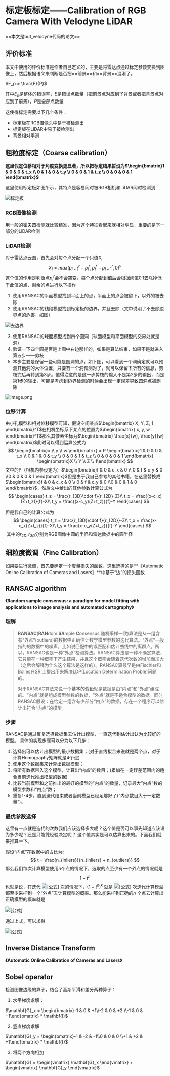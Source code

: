 # 标定板标定——Calibration of RGB Camera With Velodyne LiDAR

==本文是but_velodyne代码的论文==

## 评价标准

本文中使用的评价标准是作者自己定义的，主要是将雷达点通过标定参数变换到图像上，然后根据语义来判断是否把==前景==和==背景==混淆了。

$E_p = \frac{E}{P}$

其中$E_p$是整体的错误率，$E$是错误点数量（把前景点对应到了背景或者把背景点对应到了前景），$P$是全部点数量

这使得标定需要以下几个条件：

* 标定板在RGB摄像头中易于被检测出
* 标定板在LiDAR中易于被检测出
* 背景相对平滑

## 粗粒度标定（Coarse calibration）

**这里假定位移相对于角度变换更显著，所以把标定结果暂设为$\begin{bmatrix}1 & 0 & 0 & t_x \\ 0 & 1 & 0 & t_y \\ 0 & 0 & 1 & t_z \\ 0 & 0 & 0 & 1 \end{bmatrix}$**



这里使用标定板如图所示，其特点是容易同时被RGB相机和LiDAR同时检测到

![标定板](https://i.loli.net/2021/11/12/krd4O9pYgBFAcjV.png)

### RGB图像检测

用一般的霍夫圆检测就比较精准，因为这个特征看起来就相对明显，重要的是下一部分的LiDAR检测

### LiDAR检测

对于雷达点云图，首先会对每个点分配一个只值$X_i$
$$
X_i = max(p^r_{i-1}-p^r_i, p^r_i - p^r_{i+1}, 0)^{\gamma}
$$
这个值的作用是判断点$p^r_i$会不会突变，每个点分配到值后会根据阈值0.1去除掉低于此值的点，剩余的点进行以下操作

1. 使用RANSAC的平面模型找到平面上的点，平面上的点会被留下，以外的被去除
2. 使用RANSAC的线段模型找到标定板的边界，并且去除（文中说明了不去除边界点的危害，如图）

![去边界](https://i.loli.net/2021/11/12/qilCR1VdwOp69xU.png)

3. 使用RANSAC的球面模型找到四个圆洞（球面模型和平面模型的交界处就是洞）
4. 验证一下四个圆是否是上图中右边那样的，如果是算法结束，如果不是就进入第五步——剪枝
5. 本步主要是保留一些可能是圆洞的点，如下图，可以看到一个洞确定就可以预测其他洞的大体位置，只要有一个洞预测对了，就可以保留下所有的信息，剪枝完后再转到第3步。值得注意的是这一步剪枝的输入不是第2步的输出，而是第1步的输出，可能是考虑到边界检测的时候会出现一定误差导致圆洞点被删除

![image.png](https://i.loli.net/2021/11/12/v9xckLlPVqm8ip3.png)

### 位移计算

由小孔模型和相对位移模型可知，假设空间某点$\begin{bmatrix} X, Y, Z, 1 \end{bmatrix}^T$在相机坐标系下某点的位置为$\begin{bmatrix} x, y, w \end{bmatrix}^T$那么其像素坐标为$\begin{bmatrix} \frac{x}{w}, \frac{y}{w} \end{bmatrix}$此时可以得到运算公式为
$$
\begin{bmatrix}x \\ y \\ w \end{bmatrix} = P \begin{bmatrix}1 & 0 & 0 & t_x \\ 0 & 1 & 0 & t_y \\ 0 & 0 & 1 & t_z \\ 0 & 0 & 0 & 1 \end{bmatrix} \begin{bmatrix}X \\ Y \\ Z \\ 1\end{bmatrix}
$$
文中的P（相机内参设定为）$\begin{bmatrix}f & 0 & c_x & 0 \\ 0 & f & c_y & 0 \\0 & 0 & 0 & 1 \end{bmatrix}$但是由于我自己参考的其他书籍，在这里替换成$\begin{bmatrix}f & 0 & c_x & 0 \\ 0 & f & c_y & 0 \\0 & 0 & 1 & 0 \end{bmatrix}$，然后文中给出的其他参数计算公式为
$$
\begin{cases}
t_z = \frac{r_{3D}\cdot f}{r_{2D}-Z}\\
t_x = \frac{(x-c_x)(Z+t_z)}{f}-X\\
t_y = \frac{(x-c_y)(Z+t_z)}{f}-Y
\end{cases}
$$


但是我自己的计算公式为
$$
\begin{cases}
t_z = \frac{r_{3D}\cdot f}{r_{2D}}-Z\\
t_x = \frac{x-c_x(Z+t_z)}{f}-X\\
t_y = \frac{x-c_y(Z+t_z)}{f}-Y
\end{cases}
$$
​	其中的$r_{2D},r_{3D}$分别为RGB图像中圆的半径和雷达数据中的圆半径

## 细粒度微调（Fine Calibration）

如果要进行微调，首先要确定一个度量损失的函数，这里选择的是**《Automatic Online Calibration of Cameras and Lasers》**中基于“边”的损失函数

## RANSAC algorithm

**《Random sample consensus: a paradigm for model fitting with applications to image analysis and automated cartography》**

### 理解

>**RANSAC**(**RAN**dom **SA**mple **C**onsensus,随机采样一致)算法是从一组含有“外点”(outliers)的数据中正确估计数学模型参数的迭代算法。“外点”一般指的的数据中的噪声，比如说匹配中的误匹配和估计曲线中的离群点。所以，RANSAC也是一种“外点”检测算法。RANSAC算法是一种不确定算法，它只能在一种概率下产生结果，并且这个概率会随着迭代次数的增加而加大（之后会解释为什么这个算法是这样的）。RANSAC算最早是由Fischler和Bolles在SRI上提出用来解决LDP(Location Determination Proble)问题的。
>
>对于RANSAC算法来说一个**基本的假设**就是数据是由“内点”和“外点”组成的。“内点”就是组成模型参数的数据，“外点”就是不适合模型的数据。同时RANSAC假设：在给定一组含有少部分“内点”的数据，存在一个程序可以估计出符合“内点”的模型。

### 步骤

RANSAC是通过反复选择数据集去估计出模型，一直迭代到估计出认为比较好的模型。
具体的实现步骤可以分为以下几步：

1. 选择出可以估计出模型的最小数据集；(对于直线拟合来说就是两个点，对于计算Homography矩阵就是4个点)
2. 使用这个数据集来计算出数据模型；
3. 将所有数据带入这个模型，计算出“内点”的数目；(累加在一定误差范围内的适合当前迭代推出模型的数据)
4. 比较当前模型和之前推出的最好的模型的“内点“的数量，记录最大“内点”数的模型参数和“内点”数；
5. 重复1-4步，直到迭代结束或者当前模型已经足够好了(“内点数目大于一定数量”)。

### 最优参数选择

这里有一点就是迭代的次数我们应该选择多大呢？这个值是否可以事先知道应该设为多少呢？还是只能凭经验决定呢？ 这个值其实是可以估算出来的。下面我们就来推算一下。

假设“内点”在数据中的占比为$t$ 
$$
t = \frac{n_{inliers}}{n_{inliers} + n_{outliers}}
$$
那么我们每次计算模型使用$n$个点的情况下，选取的点至少有一个外点的情况就是
$$
1 - t^n
$$
也就是说，在迭代 ![[公式]](https://www.zhihu.com/equation?tex=k) 次的情况下，$(1 - t^n)^k$  就是 ![[公式]](https://www.zhihu.com/equation?tex=k) 次迭代计算模型都至少采样到一个“外点”去计算模型的概率。那么能采样到正确的$n$ 个点去计算出正确模型的概率就是

![[公式]](https://www.zhihu.com/equation?tex=P%3D1-%5Cleft%281-t%5E%7Bn%7D%5Cright%29%5E%7Bk%7D+%5C%5C)

通过上式，可以求得

![[公式]](https://www.zhihu.com/equation?tex=k%3D%5Cfrac%7B%5Clog+%281-P%29%7D%7B%5Clog+%5Cleft%281-t%5E%7Bn%7D%5Cright%29%7D++%5C%5C)



## Inverse Distance Transform

**《Automatic Online Calibration of Cameras and Lasers》**



## Sobel operator

检测图像边缘的算子，结合了高斯平滑和差分两种算子：

1. 水平梯度求解：

$\mathbf{G}_x = \begin{bmatrix}-1 & 0 & +1\\-2 & 0 & +2 \\-1 & 0 & +1\end{bmatrix} * \mathbf{I}$

2. 竖直梯度求解

$\mathbf{G}_y = \begin{bmatrix}-1 & -2 & -1\\0 & 0 & 0 \\+1 & +2 & +1\end{bmatrix} * \mathbf{I}$

3. 将两个方向相加

$\mathbf{G} = \begin{vmatrix} \mathbf{G}_x \end{vmatrix} + \begin{vmatrix} \mathbf{G}_y \end{vmatrix}$

